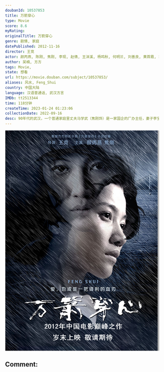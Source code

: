 ```yaml
---
doubanId: 10537853
title: 万箭穿心
type: Movie
score: 8.6
myRating: 
originalTitle: 万箭穿心
genre: 剧情, 家庭
datePublished: 2012-11-16
director: 王竞
actor: 颜丙燕, 陈刚, 焦刚, 李现, 赵倩, 王沫溪, 杨鸣秋, 何明兰, 刘善良, 黄首霞, 孙仲江, 张瑞田, 余龙钢
author: 吴楠, 方方
tags: Movie, 
state: 想看
url: https://movie.douban.com/subject/10537853/
aliases: 风水, Feng_Shui
country: 中国大陆
language: 汉语普通话, 武汉方言
IMDb: tt2513344
time: 118分钟
createTime: 2023-01-24 01:23:06
collectionDate: 2022-09-16
desc: 90年代的武汉，一个普通家庭里丈夫马学武（焦刚饰）是一家国企的厂办主任，妻子李宝莉（颜丙燕饰）是汉正街的一名小贩，二人还有一个儿子小宝（李现饰）。一次企业分房让这个家庭住进了新房，岂料从搬家那天...
---
```


![image](assets/p1759644668.jpg)

Comment: 
---

